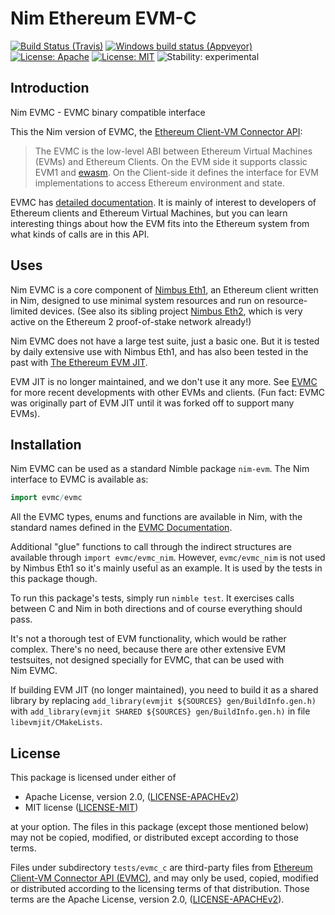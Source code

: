 # Nim Ethereum EVM-C

[![Build Status (Travis)](https://img.shields.io/travis/status-im/nim-evmc/master.svg?label=Linux%20/%20macOS "Linux/macOS build status (Travis)")](https://travis-ci.org/status-im/nim-evmc)
[![Windows build status (Appveyor)](https://img.shields.io/appveyor/ci/nimbus/nim-evmc/master.svg?label=Windows "Windows build status (Appveyor)")](https://ci.appveyor.com/project/nimbus/nim-evmc)
[![License: Apache](https://img.shields.io/badge/License-Apache%202.0-blue.svg)](https://opensource.org/licenses/Apache-2.0)
[![License: MIT](https://img.shields.io/badge/License-MIT-blue.svg)](https://opensource.org/licenses/MIT)
![Stability: experimental](https://img.shields.io/badge/stability-experimental-orange.svg)

## Introduction

Nim&nbsp;EVMC - EVMC binary compatible interface

This the Nim version of EVMC, the [Ethereum Client-VM Connector
API](https://github.com/ethereum/evmc):

> The EVMC is the low-level ABI between Ethereum Virtual Machines (EVMs) and
> Ethereum Clients. On the EVM side it supports classic EVM1 and
> [ewasm](https://github.com/ewasm/design). On the Client-side it defines the
> interface for EVM implementations to access Ethereum environment and state.

EVMC has [detailed documentation](https://evmc.ethereum.org/).  It is mainly of
interest to developers of Ethereum clients and Ethereum Virtual Machines, but
you can learn interesting things about how the EVM fits into the Ethereum
system from what kinds of calls are in this API.

## Uses

Nim&nbsp;EVMC is a core component of
[Nimbus&nbsp;Eth1](https://github.com/status-im/nimbus-eth1), an Ethereum
client written in Nim, designed to use minimal system resources and run on
resource-limited devices.  (See also its sibling project
[Nimbus&nbsp;Eth2](https://github.com/status-im/nimbus-eth1), which is very
active on the Ethereum 2 proof-of-stake network already!)

Nim&nbsp;EVMC does not have a large test suite, just a basic one.  But it is
tested by daily extensive use with Nimbus&nbsp;Eth1, and has also been tested
in the past with [The Ethereum EVM JIT](https://github.com/ethereum/evmjit).

EVM JIT is no longer maintained, and we don't use it any more.  See
[EVMC](https://github.com/ethereum/evmc) for more recent developments with
other EVMs and clients.  (Fun fact: EVMC was originally part of EVM JIT until
it was forked off to support many EVMs).

## Installation

Nim&nbsp;EVMC can be used as a standard Nimble package `nim-evm`.  The Nim
interface to EVMC is available as:

```nim
import evmc/evmc
```

All the EVMC types, enums and functions are available in Nim, with the standard
names defined in the [EVMC Documentation](https://github.com/ethereum/evmc).

Additional "glue" functions to call through the indirect structures are
available through `import evmc/evmc_nim`.  However, `evmc/evmc_nim` is not used
by Nimbus&nbsp;Eth1 so it's mainly useful as an example.  It is used by the
tests in this package though.

To run this package's tests, simply run `nimble test`.  It exercises calls
between C and Nim in both directions and of course everything should pass.

It's not a thorough test of EVM functionality, which would be rather complex.
There's no need, because there are other extensive EVM testsuites, not designed
specially for EVMC, that can be used with Nim&nbsp;EVMC.

If building EVM JIT (no longer maintained), you need to build it as a shared
library by replacing ```add_library(evmjit ${SOURCES} gen/BuildInfo.gen.h)```
with `add_library(evmjit SHARED ${SOURCES} gen/BuildInfo.gen.h)` in file
`libevmjit/CMakeLists`.

## License

This package is licensed under either of

- Apache License, version 2.0, ([LICENSE-APACHEv2](LICENSE-APACHEv2))
- MIT license ([LICENSE-MIT](LICENSE-MIT))

at your option. The files in this package (except those mentioned below) may
not be copied, modified, or distributed except according to those terms.

Files under subdirectory `tests/evmc_c` are third-party files from [Ethereum
Client-VM Connector API (EVMC)](https://github.com/ethereum/evmc), and may only
be used, copied, modified or distributed according to the licensing terms of
that distribution.  Those terms are the Apache License, version 2.0,
([LICENSE-APACHEv2](LICENSE-APACHEv2)).
